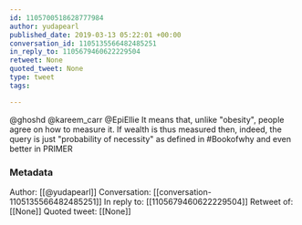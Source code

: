 ```yaml
---
id: 1105700518628777984
author: yudapearl
published_date: 2019-03-13 05:22:01 +00:00
conversation_id: 1105135566482485251
in_reply_to: 1105679460622229504
retweet: None
quoted_tweet: None
type: tweet
tags:

---
```


@ghoshd @kareem_carr @EpiEllie It means that, unlike "obesity", people agree on how to measure it. If wealth is thus measured then, indeed, the query is just "probability of necessity" as defined in    #Bookofwhy and even better in PRIMER

### Metadata

Author: [[@yudapearl]]
Conversation: [[conversation-1105135566482485251]]
In reply to: [[1105679460622229504]]
Retweet of: [[None]]
Quoted tweet: [[None]]
